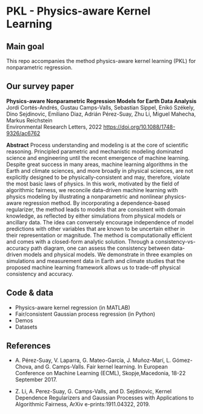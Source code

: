 # PKL - Physics-aware Kernel Learning

## Main goal

This repo accompanies the method physics-aware kernel learning (PKL) for nonparametric regression. 

## Our survey paper

<b>Physics-aware Nonparametric Regression Models for Earth Data Analysis</b><br>
Jordi Cortés-Andrés, Gustau Camps-Valls, Sebastian Sippel, Enikó Székely, Dino Sejdinovic, Emiliano Diaz, Adrián  Pérez-Suay, Zhu Li, Miguel Mahecha, Markus Reichstein<br>
Environmental Research Letters, 2022
https://doi.org/10.1088/1748-9326/ac6762

**Abstract** Process understanding and modeling is at the core of scientific reasoning. Principled parametric and mechanistic modeling dominated science and engineering until the recent emergence of machine learning. Despite great success in many areas, machine learning algorithms in the Earth and climate sciences, and more broadly in physical sciences, are not explicitly designed to be physically-consistent and may, therefore, violate the most basic laws of physics. In this work, motivated by the field of algorithmic fairness, we reconcile data-driven machine learning with physics modeling by illustrating a nonparametric and nonlinear physics-aware regression method. By incorporating a dependence-based regularizer, the method leads to models that are consistent with domain knowledge, as reflected by either simulations from physical models or ancillary data. The idea can conversely encourage independence of model predictions with other variables that are known to be uncertain either in their representation or magnitude. The method is computationally efficient and comes with a closed-form analytic solution. Through a consistency-vs-accuracy path diagram, one can assess the consistency between data-driven models and physical models. We demonstrate in three examples on simulations and measurement data in Earth and climate studies that the proposed machine learning framework allows us to trade-off physical consistency and accuracy.

## Code & data

  * Physics-aware kernel regression (in MATLAB)
  * Fair/consistent Gaussian process regression (in Python)
  * Demos
  * Datasets

## References
* A. Pérez-Suay, V. Laparra, G. Mateo-García, J. Muñoz-Marí, L. Gómez-Chova, and G. Camps-Valls. Fair kernel learning. In European Conference on Machine Learning (ECML), Skopje,Macedonia, 18-22 September 2017.

* Z. Li, A. Perez-Suay, G. Camps-Valls, and D. Sejdinovic, Kernel Dependence Regularizers and Gaussian Processes with Applications to Algorithmic Fairness, ArXiv e-prints:1911.04322, 2019.
